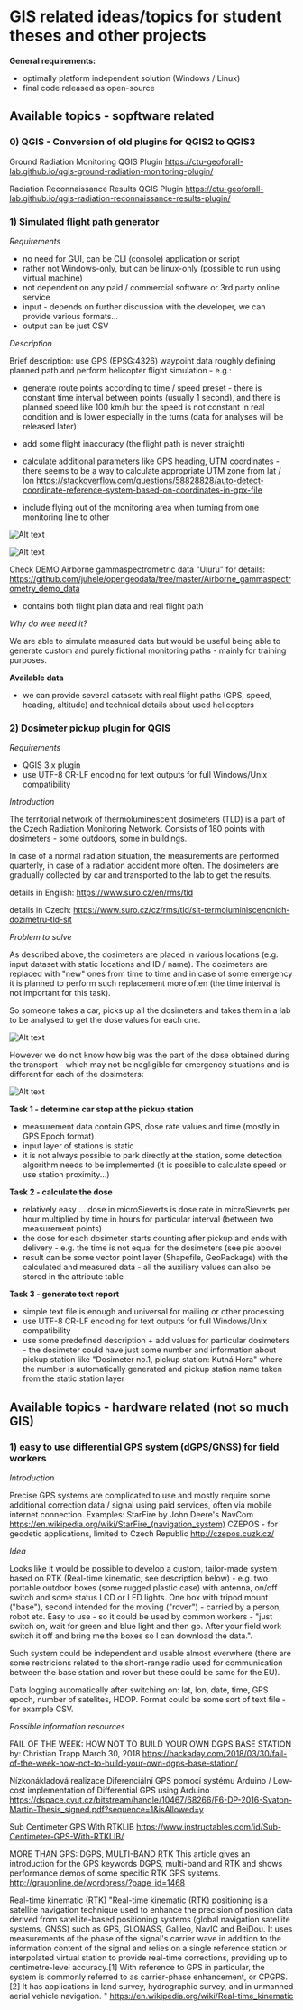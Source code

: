 # GIS related ideas/topics for student theses and other projects

**General requirements:**
- optimally platform independent solution (Windows / Linux)
- final code released as open-source

## Available topics - sopftware related


### 0) QGIS - Conversion of old plugins for QGIS2 to QGIS3

Ground Radiation Monitoring QGIS Plugin
https://ctu-geoforall-lab.github.io/qgis-ground-radiation-monitoring-plugin/

Radiation Reconnaissance Results QGIS Plugin
https://ctu-geoforall-lab.github.io/qgis-radiation-reconnaissance-results-plugin/


### 1) Simulated flight path generator

*Requirements*

- no need for GUI, can be CLI (console) application or script
- rather not Windows-only, but can be linux-only (possible to run using virtual machine)
- not dependent on any paid / commercial software or 3rd party online service
- input - depends on further discussion with the developer, we can provide various formats...
- output can be just CSV

*Description*

Brief description: use GPS (EPSG:4326) waypoint data roughly defining planned path and perform helicopter flight simulation - e.g.:

- generate route points according to time / speed preset - there is constant time interval between points (usually 1 second), and there is planned speed like 100 km/h but the speed is not constant in real condition and is lower especially in the turns (data for analyses will be released later) 

- add some flight inaccuracy (the flight path is never straight)

- calculate additional parameters like GPS heading, UTM coordinates - there seems to be a way to calculate appropriate UTM zone from lat / lon https://stackoverflow.com/questions/58828828/auto-detect-coordinate-reference-system-based-on-coordinates-in-gpx-file

- include flying out of the monitoring area when turning from one monitoring line to other

![Alt text](img_flight_path_generator/heli_flight_1_plan.png "flight plan with waypoints")

![Alt text](img_flight_path_generator/heli_flight_2_real_flight.png "flight plan with waypoints")

Check DEMO Airborne gammaspectrometric data "Uluru" for details:
https://github.com/juhele/opengeodata/tree/master/Airborne_gammaspectrometry_demo_data

- contains both flight plan data and real flight path

*Why do wee need it?*

We are able to simulate measured data but would be useful being able to generate custom and purely fictional monitoring paths - mainly for training purposes.

**Available data**

- we can provide several datasets with real flight paths (GPS, speed, heading, altitude) and technical details about used helicopters


### 2) Dosimeter pickup plugin for QGIS

*Requirements*
- QGIS 3.x plugin
- use UTF-8 CR-LF encoding for text outputs for full Windows/Unix compatibility

*Introduction*

The territorial network of thermoluminescent dosimeters (TLD) is a part of the Czech Radiation Monitoring Network. Consists of 180 points with dosimeters - some outdoors, some in buildings.

In case of a normal radiation situation, the measurements are performed quarterly, in case of a radiation accident more often. The dosimeters are gradually collected by car and transported to the lab to get the results.

details in English:
https://www.suro.cz/en/rms/tld

details in Czech:
https://www.suro.cz/cz/rms/tld/sit-termoluminiscencnich-dozimetru-tld-sit

*Problem to solve*

As described above, the dosimeters are placed in various locations (e.g. input dataset with static locations and ID / name). The dosimeters are replaced with "new" ones from time to time and in case of some emergency it is planned to perform such replacement more often (the time interval is not important for this task).

So someone takes a car, picks up all the dosimeters and takes them in a lab to be analysed to get the dose values for each one. 

![Alt text](img_dosimeter_pickup/dosimeter_pickup_schema_001_route_res.png "dosimeter pickup scheme")

However we do not know how big was the part of the dose obtained during the transport - which may not be negligible for emergency situations and is different for each of the dosimeters:

![Alt text](img_dosimeter_pickup/dosimeter_pickup_schema_002_dose_res.png "dosimeter pickup - dose calculation")

**Task 1 - determine car stop at the pickup station**
- measurement data contain GPS, dose rate values and time (mostly in GPS Epoch format)
- input layer of stations is static
- it is not always possible to park directly at the station, some detection algorithm needs to be implemented (it is possible to calculate speed or use station proximity...)

**Task 2 - calculate the dose**
- relatively easy ... dose in microSieverts is dose rate in microSieverts per hour multiplied by time in hours for particular interval (between two measurement points)
- the dose for each dosimeter starts counting after pickup and ends with delivery - e.g. the time is not equal for the dosimeters (see pic above) 
- result can be some vector point layer (Shapefile, GeoPackage) with the calculated and measured data - all the auxiliary values can also be stored in the attribute table

**Task 3 - generate text report**
- simple text file is enough and universal for mailing or other processing
- use UTF-8 CR-LF encoding for text outputs for full Windows/Unix compatibility
- use some predefined description + add values for particular dosimeters - the dosimeter could have just some number and information about pickup station like "Dosimeter no.1, pickup station: Kutná Hora" where the number is automatically generated and pickup station name taken from the static station layer

## Available topics - hardware related (not so much GIS)


### 1) easy to use differential GPS system (dGPS/GNSS) for field workers

*Introduction*

Precise GPS systems are complicated to use and mostly require some additional correction data / signal using paid services, often via mobile internet connection. 
Examples:
StarFire by John Deere's NavCom
https://en.wikipedia.org/wiki/StarFire_(navigation_system)
CZEPOS - for geodetic applications, limited to Czech Republic
http://czepos.cuzk.cz/

*Idea*

Looks like it would be possible to develop a custom, tailor-made system based on RTK (Real-time kinematic, see description below) - e.g. two portable outdoor boxes (some rugged plastic case) with antenna, on/off switch and some status LCD or LED lights. One box with tripod mount ("base"), second intended for the moving ("rover") - carried by a person, robot etc. Easy to use - so it could be used by common workers - "just switch on, wait for green and blue light and then go. After your field work switch it off and bring me the boxes so I can download the data.".

Such system could be independent and usable almost everwhere (there are some restricions related to the short-range radio used for communication between the base station and rover but these could be same for the EU).

Data logging automatically after switching on: lat, lon, date, time, GPS epoch, number of satelites, HDOP. Format could be some sort of text file - for example CSV.


*Possible information resources*

FAIL OF THE WEEK: HOW NOT TO BUILD YOUR OWN DGPS BASE STATION
by: Christian Trapp
March 30, 2018
https://hackaday.com/2018/03/30/fail-of-the-week-how-not-to-build-your-own-dgps-base-station/


Nízkonákladová realizace Diferenciální GPS pomocí systému Arduino /
Low-cost implementation of Differential GPS using Arduino
https://dspace.cvut.cz/bitstream/handle/10467/68266/F6-DP-2016-Svaton-Martin-Thesis_signed.pdf?sequence=1&isAllowed=y


Sub Centimeter GPS With RTKLIB
https://www.instructables.com/id/Sub-Centimeter-GPS-With-RTKLIB/

MORE THAN GPS: DGPS, MULTI-BAND RTK
This article gives an introduction for the GPS keywords DGPS, multi-band and RTK and shows performance demos of  some specific RTK GPS systems.
http://grauonline.de/wordpress/?page_id=1468

Real-time kinematic (RTK) 
"Real-time kinematic (RTK) positioning is a satellite navigation technique used to enhance the precision of position data derived from satellite-based positioning systems (global navigation satellite systems, GNSS) such as GPS, GLONASS, Galileo, NavIC and BeiDou. It uses measurements of the phase of the signal's carrier wave in addition to the information content of the signal and relies on a single reference station or interpolated virtual station to provide real-time corrections, providing up to centimetre-level accuracy.[1] With reference to GPS in particular, the system is commonly referred to as carrier-phase enhancement, or CPGPS.[2] It has applications in land survey, hydrographic survey, and in unmanned aerial vehicle navigation. "
https://en.wikipedia.org/wiki/Real-time_kinematic
